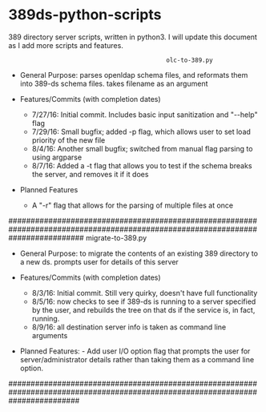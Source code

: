 # 389ds-python-scripts
389 directory server scripts, written in python3. I will update this document as I add more scripts and features. 

                                                olc-to-389.py 

- General Purpose: parses openldap schema files, and reformats them into 389-ds schema files. takes filename as an argument

- Features/Commits (with completion dates)
  -  7/27/16: Initial commit. Includes basic input sanitization and "--help" flag
  -  7/29/16: Small bugfix; added -p flag, which allows user to set load priority of the new file
  -  8/4/16:  Another small bugfix; switched from manual flag parsing to using argparse
  -  8/7/16:  Added a -t flag that allows you to test if the schema breaks the server, and removes it if it does
  
- Planned Features
  - A "-r" flag that allows for the parsing of multiple files at once

#################################################################################################################################
                                                migrate-to-389.py
  
  - General Purpose: to migrate the contents of an existing 389 directory to a new ds. prompts user for details of this server
  
  - Features/Commits (with completion dates)
    -  8/3/16: Initial commit. Still very quirky, doesn't have full functionality
    -  8/5/16: now checks to see if 389-ds is running to a server specified by the user, and rebuilds the tree on that ds if the    service is, in fact, running.
    -  8/9/16: all destination server info is taken as command line arguments 
  
  -  Planned Features: 
    - Add user I/O option flag that prompts the user for server/administrator details rather than taking them as a command line option.  
  
################################################################################################################################
